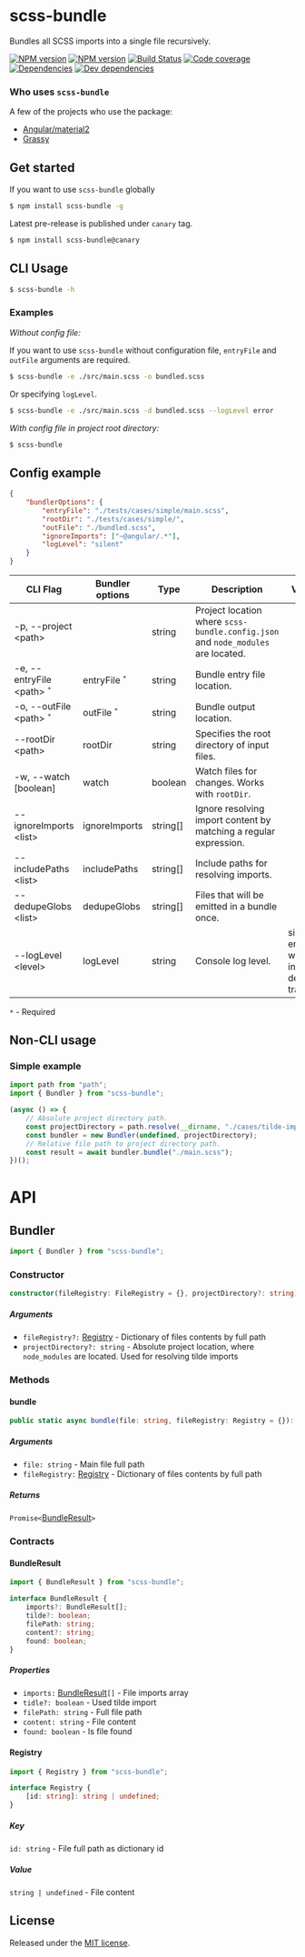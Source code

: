 # scss-bundle

Bundles all SCSS imports into a single file recursively.

[![NPM version](https://img.shields.io/npm/v/scss-bundle.svg?logo=npm)](https://www.npmjs.com/package/scss-bundle)
[![NPM version](https://img.shields.io/npm/v/scss-bundle/canary.svg?logo=npm)](https://www.npmjs.com/package/scss-bundle/v/canary)
[![Build Status](https://img.shields.io/azure-devops/build/reactway/reactway/13/master.svg?logo=azuredevops)](https://dev.azure.com/reactway/ReactWay/_build/latest?definitionId=13&branchName=master)
[![Code coverage](https://img.shields.io/azure-devops/coverage/reactway/reactway/13/master.svg)](https://dev.azure.com/reactway/ReactWay/_build/latest?definitionId=13&branchName=master)
[![Dependencies](https://img.shields.io/david/reactway/tiny-emitter.svg)](https://david-dm.org/reactway/scss-bundle)
[![Dev dependencies](https://img.shields.io/david/dev/reactway/tiny-emitter.svg)](https://david-dm.org/reactway/scss-bundle?type=dev)

### Who uses `scss-bundle`

A few of the projects who use the package:

-   [Angular/material2](https://github.com/angular/material2)
-   [Grassy](https://github.com/lazarljubenovic/grassy)

## Get started

If you want to use `scss-bundle` globally

```sh
$ npm install scss-bundle -g
```

Latest pre-release is published under `canary` tag.

```sh
$ npm install scss-bundle@canary
```

## CLI Usage

```sh
$ scss-bundle -h
```

### Examples

_Without config file:_

If you want to use `scss-bundle` without configuration file, `entryFile` and `outFile` arguments are required.

```sh
$ scss-bundle -e ./src/main.scss -o bundled.scss
```

Or specifying `logLevel`.

```sh
$ scss-bundle -e ./src/main.scss -d bundled.scss --logLevel error
```

_With config file in project root directory:_

```sh
$ scss-bundle
```

## Config example

```json
{
    "bundlerOptions": {
        "entryFile": "./tests/cases/simple/main.scss",
        "rootDir": "./tests/cases/simple/",
        "outFile": "./bundled.scss",
        "ignoreImports": ["~@angular/.*"],
        "logLevel": "silent"
    }
}
```

| CLI Flag                                | Bundler options          | Type     | Description                                                                      | Values                                     | Default |
| --------------------------------------- | ------------------------ | -------- | -------------------------------------------------------------------------------- | ------------------------------------------ | ------- |
| -p, --project \<path\>                  |                          | string   | Project location where `scss-bundle.config.json` and `node_modules` are located. |                                            | _cwd_   |
| -e, --entryFile \<path\> <sup>`*`</sup> | entryFile <sup>`*`</sup> | string   | Bundle entry file location.                                                      |                                            |         |
| -o, --outFile \<path\> <sup>`*`</sup>   | outFile <sup>`*`</sup>   | string   | Bundle output location.                                                          |                                            |         |
| --rootDir \<path\>                      | rootDir                  | string   | Specifies the root directory of input files.                                     |                                            |         |
| -w, --watch [boolean]                   | watch                    | boolean  | Watch files for changes. Works with `rootDir`.                                   |                                            |         |
| --ignoreImports \<list\>                | ignoreImports            | string[] | Ignore resolving import content by matching a regular expression.                |                                            |         |
| --includePaths \<list\>                 | includePaths             | string[] | Include paths for resolving imports.                                             |                                            |         |
| --dedupeGlobs \<list\>                  | dedupeGlobs              | string[] | Files that will be emitted in a bundle once.                                     |                                            |         |
| --logLevel \<level\>                    | logLevel                 | string   | Console log level.                                                               | silent, error, warning, info, debug, trace | info    |

`*` - Required

## Non-CLI usage

### Simple example

```typescript
import path from "path";
import { Bundler } from "scss-bundle";

(async () => {
    // Absolute project directory path.
    const projectDirectory = path.resolve(__dirname, "./cases/tilde-import");
    const bundler = new Bundler(undefined, projectDirectory);
    // Relative file path to project directory path.
    const result = await bundler.bundle("./main.scss");
})();
```

# API

## Bundler

```typescript
import { Bundler } from "scss-bundle";
```

### Constructor

```ts
constructor(fileRegistry: FileRegistry = {}, projectDirectory?: string) {}
```

##### Arguments

-   `fileRegistry?:` [Registry](#registry) - Dictionary of files contents by full path
-   `projectDirectory?: string` - Absolute project location, where `node_modules` are located. Used for resolving tilde imports

### Methods

#### bundle

```typescript
public static async bundle(file: string, fileRegistry: Registry = {}): Promise<BundleResult>
```

##### Arguments

-   `file: string` - Main file full path
-   `fileRegistry:` [Registry](#registry) - Dictionary of files contents by full path

##### Returns

`Promise<`[BundleResult](#bundleresult)`>`

### Contracts

#### BundleResult

```typescript
import { BundleResult } from "scss-bundle";
```

```typescript
interface BundleResult {
    imports?: BundleResult[];
    tilde?: boolean;
    filePath: string;
    content?: string;
    found: boolean;
}
```

##### Properties

-   `imports:` [BundleResult](#bundleresult)`[]` - File imports array
-   `tidle?: boolean` - Used tilde import
-   `filePath: string` - Full file path
-   `content: string` - File content
-   `found: boolean` - Is file found

#### Registry

```typescript
import { Registry } from "scss-bundle";
```

```typescript
interface Registry {
    [id: string]: string | undefined;
}
```

##### Key

`id: string` - File full path as dictionary id

##### Value

`string | undefined` - File content

## License

Released under the [MIT license](LICENSE).
